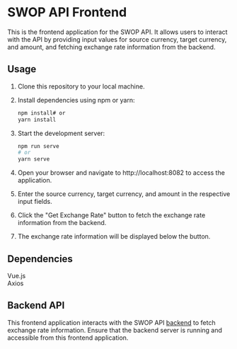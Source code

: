 # SWOP API Frontend

This is the frontend application for the SWOP API. It allows users to interact with the API by providing input values for source currency, target currency, and amount, and fetching exchange rate information from the backend.

## Usage

1. Clone this repository to your local machine.
2. Install dependencies using npm or yarn:

   ```bash  
   npm install# or  
   yarn install
   ```  
3. Start the development server:
   ```bash  
   npm run serve  
   # or  
   yarn serve  
   ```  
4. Open your browser and navigate to http://localhost:8082 to access the application.
5. Enter the source currency, target currency, and amount in the respective input fields.
6. Click the "Get Exchange Rate" button to fetch the exchange rate information from the backend.
7. The exchange rate information will be displayed below the button.

## Dependencies
Vue.js  
Axios

## Backend API
This frontend application interacts with the SWOP API [backend](https://github.com/filip-ch9/swop-api-app) to fetch exchange rate information. Ensure that the backend server is running and accessible from this frontend application.